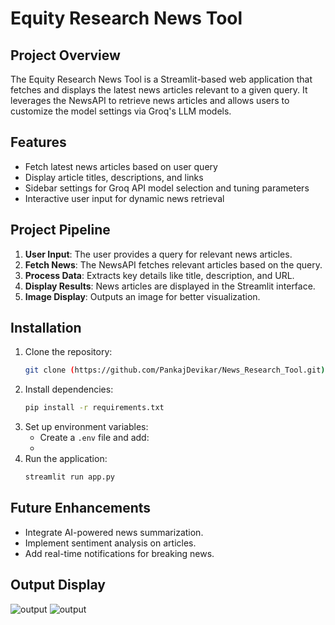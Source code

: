# Equity Research News Tool

## Project Overview
The Equity Research News Tool is a Streamlit-based web application that fetches and displays the latest news articles relevant to a given query. It leverages the NewsAPI to retrieve news articles and allows users to customize the model settings via Groq's LLM models.

## Features
- Fetch latest news articles based on user query
- Display article titles, descriptions, and links
- Sidebar settings for Groq API model selection and tuning parameters
- Interactive user input for dynamic news retrieval

## Project Pipeline
1. **User Input**: The user provides a query for relevant news articles.
2. **Fetch News**: The NewsAPI fetches relevant articles based on the query.
3. **Process Data**: Extracts key details like title, description, and URL.
4. **Display Results**: News articles are displayed in the Streamlit interface.
5. **Image Display**: Outputs an image for better visualization.

## Installation
1. Clone the repository:
   ```bash
   git clone (https://github.com/PankajDevikar/News_Research_Tool.git)

   ```
2. Install dependencies:
   ```bash
   pip install -r requirements.txt
   ```
3. Set up environment variables:
   - Create a `.env` file and add:
   - 
4. Run the application:
   ```bash
   streamlit run app.py
   ```

## Future Enhancements
- Integrate AI-powered news summarization.
- Implement sentiment analysis on articles.
- Add real-time notifications for breaking news.

## Output Display
![output](https://github.com/PankajDevikar/News_Research_Tool/blob/main/img2.jpg)
![output](https://github.com/PankajDevikar/News_Research_Tool/blob/main/img3.jpg)

